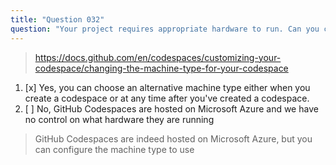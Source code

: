 ```yaml
---
title: "Question 032"
question: "Your project requires appropriate hardware to run. Can you customize the amount of CPU cores that will be allocated to your GitHub Codespace environment?"
---
```



> https://docs.github.com/en/codespaces/customizing-your-codespace/changing-the-machine-type-for-your-codespace
1. [x] Yes, you can choose an alternative machine type either when you create a codespace or at any time after you've created a codespace.
1. [ ] No, GitHub Codespaces are hosted on Microsoft Azure and we have no control on what hardware they are running
> GitHub Codespaces are indeed hosted on Microsoft Azure, but you can configure the machine type to use
